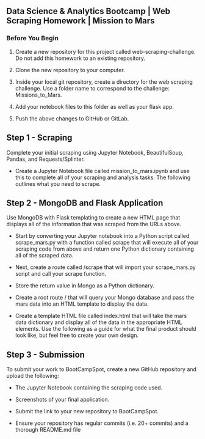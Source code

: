 ## Data Science & Analytics Bootcamp | Web Scraping Homework | Mission to Mars

### Before You Begin

1. Create a new repository for this project called web-scraping-challenge. Do not add this homework to an existing repository.

2. Clone the new repository to your computer.

3. Inside your local git repository, create a directory for the web scraping challenge. Use a folder name to correspond to the challenge: Missions_to_Mars.

4. Add your notebook files to this folder as well as your flask app.

5. Push the above changes to GitHub or GitLab.


## Step 1 - Scraping

Complete your initial scraping using Jupyter Notebook, BeautifulSoup, Pandas, and Requests/Splinter.

* Create a Jupyter Notebook file called mission_to_mars.ipynb and use this to complete all of your scraping and analysis tasks. The following outlines what you need to scrape.


## Step 2 - MongoDB and Flask Application

Use MongoDB with Flask templating to create a new HTML page that displays all of the information that was scraped from the URLs above.

* Start by converting your Jupyter notebook into a Python script called scrape_mars.py with a function called scrape that will execute all of your scraping code from above and return one Python dictionary containing all of the scraped data.

* Next, create a route called /scrape that will import your scrape_mars.py script and call your scrape function.

* Store the return value in Mongo as a Python dictionary.

* Create a root route / that will query your Mongo database and pass the mars data into an HTML template to display the data.

* Create a template HTML file called index.html that will take the mars data dictionary and display all of the data in the appropriate HTML elements. Use the following as a guide for what the final product should look like, but feel free to create your own design.


## Step 3 - Submission

To submit your work to BootCampSpot, create a new GitHub repository and upload the following:

* The Jupyter Notebook containing the scraping code used.

* Screenshots of your final application.

* Submit the link to your new repository to BootCampSpot.

* Ensure your repository has regular commits (i.e. 20+ commits) and a thorough README.md file